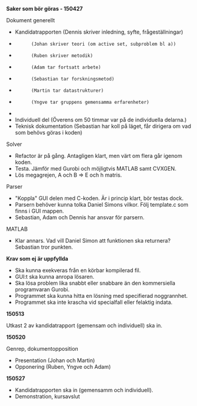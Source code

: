 **Saker som bör göras - 150427**

Dokument generellt
- Kandidatrapporten	(Dennis skriver inledning, syfte, frågeställningar)
- 			(Johan skriver teori (om active set, subproblem bl a))
- 			(Ruben skriver metodik)
- 			(Adam tar fortsatt arbete)
- 			(Sebastian tar forskningsmetod)
- 			(Martin tar datastrukturer)
- 			(Yngve tar gruppens gemensamma erfarenheter)
- 			
- Individuell del 	(Överens om 50 timmar var på de individuella delarna.)
- Teknisk dokumentation (Sebastian har koll på läget, får dirigera om vad som behövs göras i koden)
	
Solver
- Refactor är på gång. Antagligen klart, men värt om flera går igenom koden.
- Testa. Jämför med Gurobi och möjligtvis MATLAB samt CVXGEN. 
- Lös megagrejen, A och B => E och h matris.

Parser
- "Koppla" GUI delen med C-koden. Är i princip klart, bör testas dock.
- Parsern behöver kunna tolka Daniel Simons vilkor. Följ template.c som finns i GUI mappen.
- Sebastian, Adam och Dennis har ansvar för parsern.

MATLAB
- Klar annars. Vad vill Daniel Simon att funktionen ska returnera? Sebastian tror punkten.

**Krav som ej är uppfyllda**

- Ska kunna exekveras från en körbar kompilerad fil.
- GUI:t ska kunna anropa lösaren.
- Ska lösa problem lika snabbt eller snabbare än den kommersiella programvaran Gurobi.
- Programmet ska kunna hitta en lösning med specifierad noggrannhet.
- Programmet ska inte krascha vid specialfall eller felaktig indata.

**150513**

Utkast 2 av kandidatrapport (gemensam och individuell) ska in.

**150520**

Genrep, dokumentopposition
- Presentation	(Johan och Martin)
- Opponering	(Ruben, Yngve och Adam)

**150527**

- Kandidatrapporten ska in (gemensamm och individuell).
- Demonstration, kursavslut

